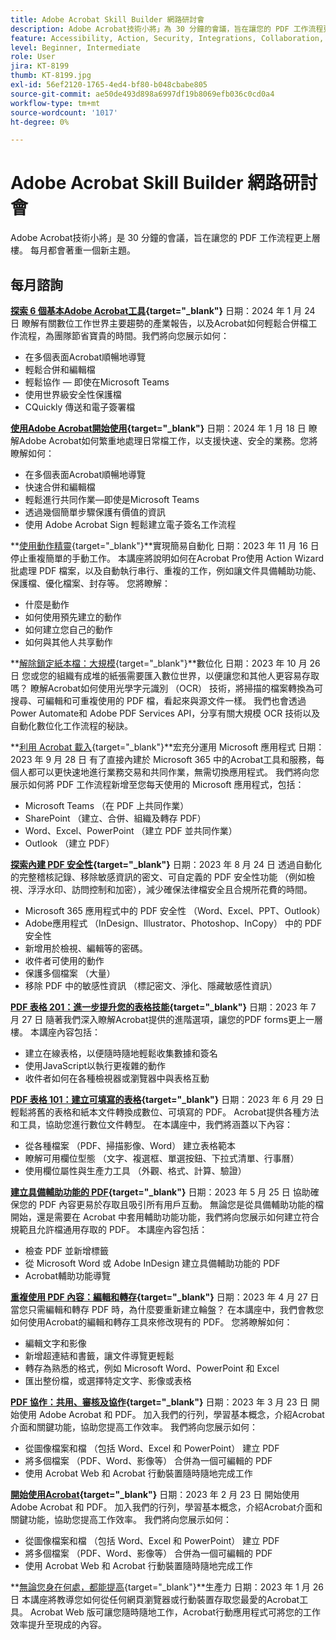```yaml
---
title: Adobe Acrobat Skill Builder 網路研討會
description: Adobe Acrobat技術小將」為 30 分鐘的會議，旨在讓您的 PDF 工作流程更上層樓
feature: Accessibility, Action, Security, Integrations, Collaboration, Edit PDF, Convert PDF, Share, Mobile, Skill Builder, Form
level: Beginner, Intermediate
role: User
jira: KT-8199
thumb: KT-8199.jpg
exl-id: 56ef2120-1765-4ed4-bf80-b048cbabe805
source-git-commit: ae50de493d898a6997df19b8069efb036c0cd0a4
workflow-type: tm+mt
source-wordcount: '1017'
ht-degree: 0%

---
```


# Adobe Acrobat Skill Builder 網路研討會

Adobe Acrobat技術小將」是 30 分鐘的會議，旨在讓您的 PDF 工作流程更上層樓。 每月都會著重一個新主題。

## 每月諮詢

**[探索 6 個基本Adobe Acrobat工具](https://www.adobe.com/documentcloud/webinars/discover-6-essential-adobe-acrobat-tools.html){target="_blank"}**
日期：2024 年 1 月 24 日
瞭解有關數位工作世界主要趨勢的產業報告，以及Acrobat如何輕鬆合併檔工作流程，為團隊節省寶貴的時間。我們將向您展示如何：

* 在多個表面Acrobat順暢地導覽
* 輕鬆合併和編輯檔
* 輕鬆協作 — 即使在Microsoft Teams
* 使用世界級安全性保護檔
* CQuickly 傳送和電子簽署檔

**[使用Adobe Acrobat開始使用](https://www.adobe.com/documentcloud/webinars/get-started-with-adobe-acrobat.html){target="_blank"}**
日期：2024 年 1 月 18 日
瞭解Adobe Acrobat如何繁重地處理日常檔工作，以支援快速、安全的業務。您將瞭解如何：

* 在多個表面Acrobat順暢地導覽
* 快速合併和編輯檔
* 輕鬆進行共同作業—即使是Microsoft Teams
* 透過幾個簡單步驟保護有價值的資訊
* 使用 Adobe Acrobat Sign 輕鬆建立電子簽名工作流程

**[使用動作精靈](https://teamwork.adobe.com/adobe-acrobat-skill-builder/attendease/networking/experience/41d505bb-252a-4e26-9576-6ae82293e6c9/97be1628-5cb6-44be-ac61-c0cc26fbb58d){target="_blank"}**實現簡易自動化
日期：2023 年 11 月 16 日
停止重複簡單的手動工作。 本講座將說明如何在Acrobat Pro使用 Action Wizard 批處理 PDF 檔案，以及自動執行串行、重複的工作，例如讓文件具備輔助功能、保護檔、優化檔案、封存等。 您將瞭解：

* 什麼是動作
* 如何使用預先建立的動作
* 如何建立您自己的動作
* 如何與其他人共享動作

**[解除鎖定紙本檔：大規模](https://teamwork.adobe.com/adobe-acrobat-skill-builder/attendease/networking/experience/46e148fe-92c0-4d79-ac83-8888e9f0521e/dfcf3b90-4390-4c6e-abd9-20ba6e913dc1){target="_blank"}**數位化
日期：2023 年 10 月 26 日
您或您的組織有成堆的紙張需要匯入數位世界，以便讓您和其他人更容易存取嗎？ 瞭解Acrobat如何使用光學字元識別 （OCR） 技術，將掃描的檔案轉換為可搜尋、可編輯和可重複使用的 PDF 檔，看起來與源文件一樣。 我們也會透過Power Automate和 Adobe PDF Services API，分享有關大規模 OCR 技術以及自動化數位化工作流程的秘訣。

**[利用 Acrobat 載入](https://teamwork.adobe.com/adobe-acrobat-skill-builder/attendease/networking/experience/8b4ea780-6e4d-48b6-8c70-ea10245a5a64/b4fe64de-3614-4a6d-94c6-ff6612ac07fb){target="_blank"}**宏充分運用 Microsoft 應用程式
日期：2023 年 9 月 28 日
有了直接內建於 Microsoft 365 中的Acrobat工具和服務，每個人都可以更快速地進行業務交易和共同作業，無需切換應用程式。 我們將向您展示如何將 PDF 工作流程新增至您每天使用的 Microsoft 應用程式，包括：

* Microsoft Teams （在 PDF 上共同作業）
* SharePoint （建立、合併、組織及轉存 PDF）
* Word、Excel、PowerPoint （建立 PDF 並共同作業）
* Outlook （建立 PDF）

**[探索內建 PDF 安全性](https://teamwork.adobe.com/adobe-acrobat-skill-builder/attendease/networking/experience/b454ab64-9c2e-4aec-bcf9-ca82e3a6b869/3a456ace-042e-41c8-8e8c-d285e9ba0ab8){target="_blank"}**
日期：2023 年 8 月 24 日
透過自動化的完整稽核記錄、移除敏感資訊的密文、可自定義的 PDF 安全性功能 （例如檢視、浮浮水印、訪問控制和加密），減少確保法律檔安全且合規所花費的時間。

* Microsoft 365 應用程式中的 PDF 安全性 （Word、Excel、PPT、Outlook）
* Adobe應用程式 （InDesign、Illustrator、Photoshop、InCopy） 中的 PDF 安全性
* 新增用於檢視、編輯等的密碼。
* 收件者可使用的動作
* 保護多個檔案 （大量）
* 移除 PDF 中的敏感性資訊 （標記密文、淨化、隱藏敏感性資訊）

**[PDF 表格 201：進一步提升您的表格技能](https://adobe-acrobat-skill-builder.joinus.adobeevents.com/attendease/networking/experience/32518a73-e152-42b5-825c-b31ce53ab1f2/b9966934-6a5b-49c2-a9b0-d434543ce7f4){target="_blank"}**
日期：2023 年 7 月 27 日
隨著我們深入瞭解Acrobat提供的進階選項，讓您的PDF forms更上一層樓。 本講座內容包括：

* 建立在線表格，以便隨時隨地輕鬆收集數據和簽名
* 使用JavaScript以執行更複雜的動作
* 收件者如何在各種檢視器或瀏覽器中與表格互動

**[PDF 表格 101：建立可填寫的表格](https://adobe-acrobat-skill-builder.joinus.adobeevents.com/attendease/networking/experience/795f4bc7-db42-4022-a624-8a53c51174c6/9d685d0f-4a5b-4236-a1ef-081d1403fb41){target="_blank"}**
日期：2023 年 6 月 29 日
輕鬆將舊的表格和紙本文件轉換成數位、可填寫的 PDF。 Acrobat提供各種方法和工具，協助您進行數位文件轉型。 在本講座中，我們將涵蓋以下內容：

* 從各種檔案 （PDF、掃描影像、Word） 建立表格範本
* 瞭解可用欄位型態 （文字、複選框、單選按鈕、下拉式清單、行事曆）
* 使用欄位屬性與生產力工具 （外觀、格式、計算、驗證）

**[建立具備輔助功能的 PDF](https://teamwork.adobe.com/adobe-acrobat-skill-builder/attendease/networking/experience/4ff4d607-8c9f-47dd-ac4f-3b351a0a0fe3/2eb92255-d963-4ff7-b278-2a95a11db755){target="_blank"}**
日期：2023 年 5 月 25 日
協助確保您的 PDF 內容更易於存取且吸引所有用戶互動。 無論您是從具備輔助功能的檔開始，還是需要在 Acrobat 中套用輔助功能功能，我們將向您展示如何建立符合規範且允許檔通用存取的 PDF。 本講座內容包括：

* 檢查 PDF 並新增標籤
* 從 Microsoft Word 或 Adobe InDesign 建立具備輔助功能的 PDF
* Acrobat輔助功能導覽

**[重複使用 PDF 內容：編輯和轉存](https://adobe-acrobat-skill-builder.joinus.adobeevents.com/attendease/networking/experience/aac3b9af-7d54-4ea5-a6fa-61bc7acea87f/8d7341ee-ff0f-492a-b3fd-935bd11d4ed0){target="_blank"}**
日期：2023 年 4 月 27 日
當您只需編輯和轉存 PDF 時，為什麼要重新建立輪盤？ 在本講座中，我們會教您如何使用Acrobat的編輯和轉存工具來修改現有的 PDF。 您將瞭解如何：

* 編輯文字和影像
* 新增超連結和書籤，讓文件導覽更輕鬆
* 轉存為熟悉的格式，例如 Microsoft Word、PowerPoint 和 Excel
* 匯出整份檔，或選擇特定文字、影像或表格

**[PDF 協作：共用、審核及協作](https://adobe-acrobat-skill-builder.joinus.adobeevents.com/attendease/networking/experience/0ef4709b-0a04-418e-a185-7efdd676c2dd/6a95bece-6f24-46f5-a17f-b408464281be){target="_blank"}**
日期：2023 年 3 月 23 日
開始使用 Adobe Acrobat 和 PDF。 加入我們的行列，學習基本概念，介紹Acrobat介面和關鍵功能，協助您提高工作效率。 我們將向您展示如何：

* 從圖像檔案和檔 （包括 Word、Excel 和 PowerPoint） 建立 PDF
* 將多個檔案 （PDF、Word、影像等） 合併為一個可編輯的 PDF
* 使用 Acrobat Web 和 Acrobat 行動裝置隨時隨地完成工作

**[開始使用Acrobat](https://adobe-acrobat-skill-builder.joinus.adobeevents.com/attendease/networking/experience/5d8acc24-47a1-4db8-b419-8587bfb12708/fe8ec392-f29a-4e25-b7a3-61f48eea45ab){target="_blank"}**
日期：2023 年 2 月 23 日
開始使用 Adobe Acrobat 和 PDF。 加入我們的行列，學習基本概念，介紹Acrobat介面和關鍵功能，協助您提高工作效率。 我們將向您展示如何：

* 從圖像檔案和檔 （包括 Word、Excel 和 PowerPoint） 建立 PDF
* 將多個檔案 （PDF、Word、影像等） 合併為一個可編輯的 PDF
* 使用 Acrobat Web 和 Acrobat 行動裝置隨時隨地完成工作

**[無論您身在何處，都能提高](https://adobe-acrobat-skill-builder.joinus.adobeevents.com/attendease/networking/experience/9ab6c7a2-5ca2-4670-9a33-2ac11a1cb542/0b591876-aeae-45af-b41a-07a8326043f2){target="_blank"}**生產力
日期：2023 年 1 月 26 日
本講座將教導您如何從任何網頁瀏覽器或行動裝置存取您最愛的Acrobat工具。 Acrobat Web 版可讓您隨時隨地工作，Acrobat行動應用程式可將您的工作效率提升至現成的內容。